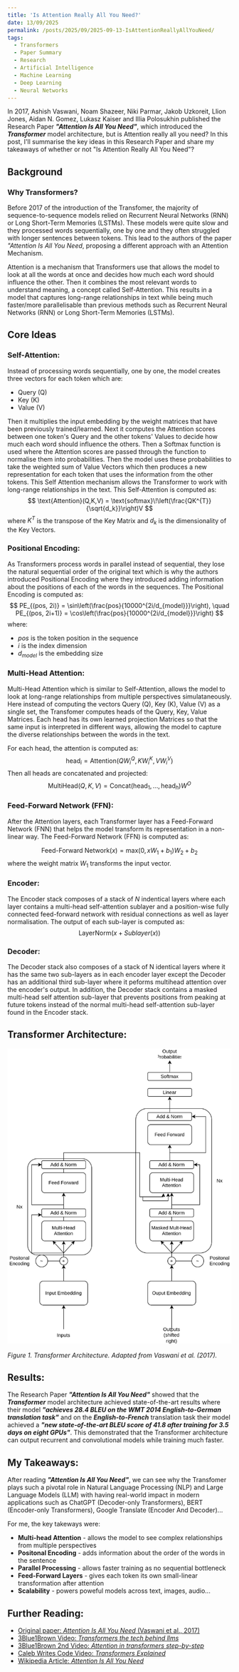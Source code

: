 ```yaml
---
title: 'Is Attention Really All You Need?'
date: 13/09/2025
permalink: /posts/2025/09/2025-09-13-IsAttentionReallyAllYouNeed/
tags:
  - Transformers
  - Paper Summary
  - Research
  - Artificial Intelligence
  - Machine Learning
  - Deep Learning
  - Neural Networks
---
```


In 2017, Ashish Vaswani, Noam Shazeer, Niki Parmar, Jakob Uzkoreit, Llion Jones, Aidan N. Gomez, Lukasz Kaiser and Illia Polosukhin published the Research Paper ***"Attention Is All You Need"***, which introduced the ***Transformer*** model architecture, but is Attention really all you need? In this post, I'll summarise the key ideas in this Research Paper and share my takeaways of whether or not "Is Attention Really All You Need"?

## Background
### Why Transformers?
Before 2017 of the introduction of the Transfomer, the majority of sequence-to-sequence models relied on Recurrent Neural Networks (RNN) or Long Short-Term Memories (LSTMs). These models were quite slow and they processed words sequentially, one by one and they often struggled with longer sentences between tokens. This lead to the authors of the paper *"Attention Is All You Need*, proposing a different approach with an Attention Mechanism.

Attention is a mechanism that Transformers use that allows the model to look at all the words at once and decides how much each word should influence the other. Then it combines the most relevant words to understand meaning, a concept called Self-Attention. This results in a model that captures long-range relationships in text while being much faster/more parallelisable than previous methods such as Recurrent Neural Networks (RNN) or Long Short-Term Memories (LSTMs).

## Core Ideas
### Self-Attention:
Instead of processing words sequentially, one by one, the model creates three vectors for each token which are:
- Query (Q)
- Key (K)
- Value (V)

Then it multiplies the input embedding by the weight matrices that have been previously trained/learned. Next it computes the Attention scores between one token's Query and the other tokens' Values to decide how much each word should influence the others. Then a Softmax function is used where the Attention scores are passed through the function to normalise them into probabilities. Then the model uses these probabilities to take the weighted sum of Value Vectors which then produces a new representation for each token that uses the information from the other tokens. This Self Attention mechanism allows the Transformer to work with long-range relationships in the text. This Self-Attention is computed as:
$$
\text{Attention}(Q,K,V) = \text{softmax}\!\left(\frac{QK^{T}}{\sqrt{d_k}}\right)V
$$
where $K^{T}$ is the transpose of the Key Matrix and $d_k$ is the dimensionality of the Key Vectors.

### Positional Encoding:
As Transformers process words in parallel instead of sequential, they lose the natural sequential order of the original text which is why the authors introduced Positional Encoding where they introduced adding information about the positions of each of the words in the sequences. The Positional Encoding is computed as:
$$
PE_{(pos, 2i)} = \sin\left(\frac{pos}{10000^{2i/d_{model}}}\right), \quad
PE_{(pos, 2i+1)} = \cos\left(\frac{pos}{10000^{2i/d_{model}}}\right)
$$
where:
- $pos$ is the token position in the sequence
- $i$ is the index dimension
- $d_{model}$ is the embedding size

### Multi-Head Attention:
Multi-Head Attention which is similar to Self-Attention, allows the model to look at long-range relationships from multiple perspectives simulataneously. Here instead of computing the vectors Query (Q), Key (K), Value (V) as a single set, the Transfomer computes heads of the Query, Key, Value Matrices. Each head has its own learned projection Matrices so that the same input is interpreted in different ways, allowing the model to capture the diverse relationships between the words in the text. 

For each head, the attention is computed as:
$$
\text{head}_i = \text{Attention}(Q W_i^Q, K W_i^K, V W_i^V)
$$ 
Then all heads are concatenated and projected:
$$
\text{MultiHead}(Q, K, V) = \text{Concat}(\text{head}_1, \dots, \text{head}_h) W^O
$$

### Feed-Forward Network (FFN):
After the Attention layers, each Transformer layer has a Feed-Forward Network (FNN) that helps the model transform its representation in a non-linear way. The Feed-Forward Network (FFN) is computed as:

$$
\text{Feed-Forward Network}(x) = \text{max}(0, x W_1 + b_1) W_2 + b_2
$$
where the weight matrix $W_1$ transforms the input vector.

### Encoder:
The Encoder stack composes of a stack of $N$ indentical layers where each layer contains a multi-head self-attention sublayer and a position-wise fully connected feed-forward network with residual connections as well as layer normalisation. The output of each sub-layer is computed as:
$$
\text{LayerNorm}(x + Sublayer(x))
$$

### Decoder:
The Decoder stack also composes of a stack of N identical layers where it has the same two sub-layers as in each encoder layer except the Decoder has an additional third sub-layer where it peforms multihead attention over the encoder's output. In addition, the Decoder stack contains a masked multi-head self attention sub-layer that prevents positions from peaking at future tokens instead of the normal multi-head self-attention sub-layer found in the Encoder stack.

## Transformer Architecture:
![Transform Architecture](/images/Transformer.svg)

*Figure 1. Transformer Architecture. Adapted from Vaswani et al. (2017).*

## Results:
The Research Paper ***"Attention Is All You Need"*** showed that the ***Transformer*** model architecture achieved state-of-the-art results where their model ***"achieves 28.4 BLEU on the WMT 2014 English-to-German translation task"*** and on the ***English-to-French*** translation task their model achieved a ***"new state-of-the-art BLEU score of 41.8 after training for 3.5 days on eight GPUs"***. This demonstrated that the Transformer architecture can output recurrent and convolutional models while training much faster.

## My Takeaways:
After reading ***"Attention Is All You Need"***, we can see why the Transfomer plays such a pivotal role in Natural Language Processing (NLP) and Large Language Models (LLM) with having real-world impact in modern applications such as ChatGPT (Decoder-only Transformers), BERT (Encoder-only Transformers), Google Translate (Encoder And Decoder)...

For me, the key takeways were:
- **Multi-head Attention** - allows the model to see complex relationships from multiple perspectives
- **Positonal Encoding** - adds information about the order of the words in the sentence
- **Parallel Processing** - allows faster training as no sequential bottleneck
- **Feed-Forward Layers** - gives each token its own small-linear transformation after attention
- **Scalability** - powers poweful models across text, images, audio...


## Further Reading:
- [Original paper: *Attention Is All You Need* (Vaswani et al., 2017)](https://arxiv.org/pdf/1706.03762)
- [3Blue1Brown Video: *Transformers the tech behind llms* ](https://youtu.be/wjZofJX0v4M?feature=shared)
- [3Blue1Brown 2nd Video: *Attention in transformers step-by-step* ](https://youtu.be/eMlx5fFNoYc?feature=shared)
- [Caleb Writes Code Video: *Transformers Explained*](https://youtu.be/nZrZOI0oRuw?feature=shared)
- [Wikipedia Article: *Attention Is All You Need*](https://en.wikipedia.org/wiki/Attention_Is_All_You_Need)

